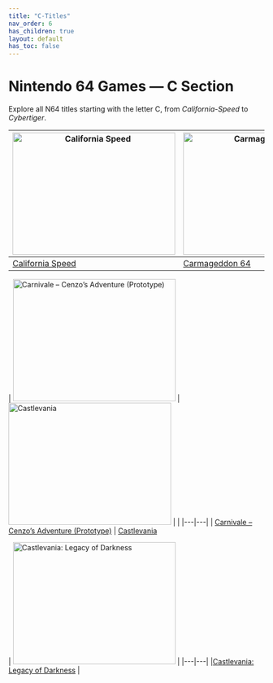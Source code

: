 ```yaml
---
title: "C-Titles"
nav_order: 6
has_children: true
layout: default
has_toc: false
---
```


# Nintendo 64 Games — C Section

Explore all N64 titles starting with the letter C, from *California-Speed* to *Cybertiger*.

| <a href="c/california-speed"><img src="https://images.launchbox-app.com/5a6c7e5c-834e-46af-af26-3042259db0ee.jpg" width="320" height="240" alt="California Speed"/></a> | <a href="c/carmageddon-64"><img src="https://images.launchbox-app.com//be6132bd-478c-4389-b716-de7729184bb2.jpg" width="320" height="240" alt="Carmageddon 64"/></a> |
|---|---|
| [California Speed](c/california-speed) | [Carmageddon 64](c/carmageddon-64) |

| <a href="c/carnivale-cenzos-adventure-prototype"><img src="https://images.launchbox-app.com//f2a3ae2a-3130-405f-b424-6cab6b7c03c7.jpg" width="320" height="240" alt="Carnivale – Cenzo’s Adventure (Prototype)"/></a> |  <a href="c/castlevania"><img src="https://images.launchbox-app.com//8d222e09-8190-40d2-a505-a0423143be0c.png" width="320" height="240" alt="Castlevania"/></a> | |
|---|---|
| [Carnivale – Cenzo’s Adventure (Prototype)](c/carnivale-cenzos-adventure-prototype) | [Castlevania](c/castlevania)

| <a href="c/castlevania-legacy-of-darkness"><img src="https://images.launchbox-app.com//3ddd627b-9318-4a78-8a0a-2e4cf8a81056.png" width="320" height="240" alt="Castlevania: Legacy of Darkness"/></a> |
|---|---|
|[Castlevania: Legacy of Darkness](c/castlevania-legacy-of-darkness) |
